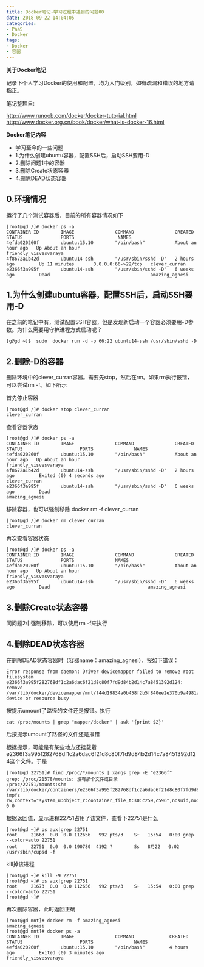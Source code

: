 ```yaml
---
title: Docker笔记-学习过程中遇到的问题00
date: 2018-09-22 14:04:05
categories: 
- PaaS
- Docker
tags: 
- Docker
- 容器
---
```



**关于Docker笔记**

记录下个人学习Docker的使用和配置，均为入门级别，如有疏漏和错误的地方请指正。

笔记整理自:

http://www.runoob.com/docker/docker-tutorial.html
http://www.docker.org.cn/book/docker/what-is-docker-16.html

**Docker笔记内容**
- 学习至今的一些问题
- 1.为什么创建ubuntu容器，配置SSH后，启动SSH要用-D
- 2.删除问题1中的容器
- 3.删除Create状态容器
- 4.删除DEAD状态容器

<!--more-->

## 0.环境情况
运行了几个测试容器后，目前的所有容器情况如下

    [root@gd /]# docker ps -a
    CONTAINER ID        IMAGE               COMMAND               CREATED             STATUS              PORTS                NAMES
    4efda020260f        ubuntu:15.10        "/bin/bash"           About an hour ago   Up About an hour                         friendly_visvesvaraya
    4f8672a1b42d        ubuntu14-ssh        "/usr/sbin/sshd -D"   2 hours ago         Up 11 minutes       0.0.0.0:66->22/tcp   clever_curran
    e2366f3a995f        ubuntu14-ssh        "/usr/sbin/sshd -D"   6 weeks ago         Dead                                     amazing_agnesi

## 1.为什么创建ubuntu容器，配置SSH后，启动SSH要用-D
在之前的笔记中有，测试配置SSH容器，但是发现新启动一个容器必须要用-D参数。为什么需要用守护进程方式启动呢？

    [g@gd ~]$  sudo  docker run -d -p 66:22 ubuntu14-ssh /usr/sbin/sshd -D


## 2.删除-D的容器
删除环境中的clever_curran容器。需要先stop，然后在rm。如果rm执行报错，可以尝试rm -f。如下所示

首先停止容器    

    [root@gd /]# docker stop clever_curran 
    clever_curran
    
查看容器状态
    
    [root@gd /]# docker ps -a
    CONTAINER ID        IMAGE               COMMAND               CREATED             STATUS                     PORTS               NAMES
    4efda020260f        ubuntu:15.10        "/bin/bash"           About an hour ago   Up About an hour                               friendly_visvesvaraya
    4f8672a1b42d        ubuntu14-ssh        "/usr/sbin/sshd -D"   2 hours ago         Exited (0) 4 seconds ago                       clever_curran
    e2366f3a995f        ubuntu14-ssh        "/usr/sbin/sshd -D"   6 weeks ago         Dead                                           amazing_agnesi

移除容器，也可以强制移除 docker rm -f clever_curran

    [root@gd /]# docker rm clever_curran 
    clever_curran

再次查看容器状态
    
    [root@gd /]# docker ps -a
    CONTAINER ID        IMAGE               COMMAND               CREATED             STATUS              PORTS               NAMES
    4efda020260f        ubuntu:15.10        "/bin/bash"           About an hour ago   Up About an hour                        friendly_visvesvaraya
    e2366f3a995f        ubuntu14-ssh        "/usr/sbin/sshd -D"   6 weeks ago         Dead                                    amazing_agnesi


## 3.删除Create状态容器
同问题2中强制移除，可以使用rm -f来执行

## 4.删除DEAD状态容器
在删除DEAD状态容器时（容器name：amazing_agnesi），报如下错误：

    Error response from daemon: Driver devicemapper failed to remove root filesystem e2366f3a995f282768df1c2a6dac6f21d8c80f7fd9d84b2d14c7a8451392d124: remove /var/lib/docker/devicemapper/mnt/f44d19834a0b458f2b5f840ee2e370b9a4981a696b9dc2bdad7aa7c18365e056: device or resource busy

按提示umount了路径的文件还是报错。执行

    cat /proc/mounts | grep "mapper/docker" | awk '{print $2}'

后按提示umount了路径的文件还是报错

根据提示，可能是有某些地方还挂载着e2366f3a995f282768df1c2a6dac6f21d8c80f7fd9d84b2d14c7a8451392d124这个文件。于是

    [root@gd 22751]# find /proc/*/mounts | xargs grep -E "e2366f"
    grep: /proc/21578/mounts: 没有那个文件或目录
    /proc/22751/mounts:shm /var/lib/docker/containers/e2366f3a995f282768df1c2a6dac6f21d8c80f7fd9d84b2d14c7a8451392d124/shm tmpfs rw,context="system_u:object_r:container_file_t:s0:c259,c596",nosuid,nodev,noexec,relatime,size=65536k 0 0
根据返回值，显示进程22751占用了该文件，查看下22751是什么

    [root@gd ~]# ps aux|grep 22751
    root     21663  0.0  0.0 112656   992 pts/3    S+   15:54   0:00 grep --color=auto 22751
    root     22751  0.0  0.0 190780  4192 ?        Ss   8月22   0:02 /usr/sbin/cupsd -f

kill掉该进程

    [root@gd ~]# kill -9 22751
    [root@gd ~]# ps aux|grep 22751
    root     21673  0.0  0.0 112656   992 pts/3    S+   15:54   0:00 grep --color=auto 22751
    [root@gd ~]# 

再次删除容器，此时返回正确

    [root@gd mnt]# docker rm -f amazing_agnesi 
    amazing_agnesi
    [root@gd mnt]# docker ps -a
    CONTAINER ID        IMAGE               COMMAND             CREATED             STATUS                     PORTS               NAMES
    4efda020260f        ubuntu:15.10        "/bin/bash"         4 hours ago         Exited (0) 3 minutes ago                       friendly_visvesvaraya
